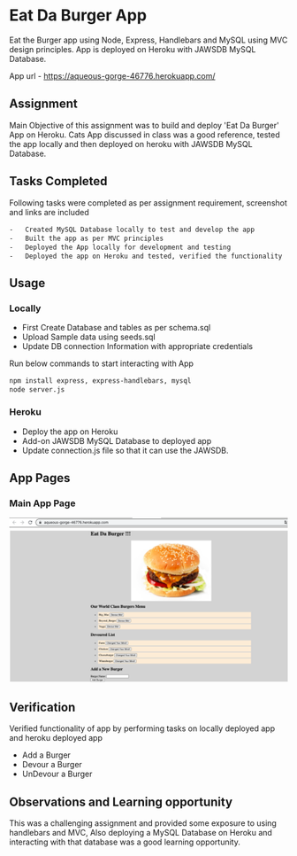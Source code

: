 # Eat Da Burger App

Eat the Burger app using Node, Express, Handlebars and MySQL using MVC design principles. App is deployed on Heroku with JAWSDB MySQL Database.

App url - https://aqueous-gorge-46776.herokuapp.com/

## Assignment

Main Objective of this assignment was to build and deploy 'Eat Da Burger' App on Heroku. Cats App discussed in class was a good reference, tested the app locally and then deployed on heroku with JAWSDB MySQL Database.

## Tasks Completed

Following tasks were completed as per assignment requirement, screenshot and links are included

    -   Created MySQL Database locally to test and develop the app
    -   Built the app as per MVC principles
    -   Deployed the App locally for development and testing
    -   Deployed the app on Heroku and tested, verified the functionality    

## Usage

### Locally

-   First Create Database and tables as per schema.sql
-   Upload Sample data using seeds.sql
-   Update DB connection Information with appropriate credentials

Run below commands to start interacting with App

```
npm install express, express-handlebars, mysql
node server.js
```
### Heroku

-   Deploy the app on Heroku
-   Add-on JAWSDB MySQL Database to deployed app 
-   Update connection.js file so that it can use the JAWSDB.

## App Pages

### Main App Page

![main_page](public/assets/img/heroku_ss.png)

## Verification

Verified functionality of app by performing tasks on locally deployed app and heroku deployed app

-   Add a Burger
-   Devour a Burger
-   UnDevour a Burger

## Observations and Learning opportunity

This was a challenging assignment and provided some exposure to using handlebars and MVC, Also deploying a MySQL Database on Heroku and interacting with that database was a good learning opportunity.

